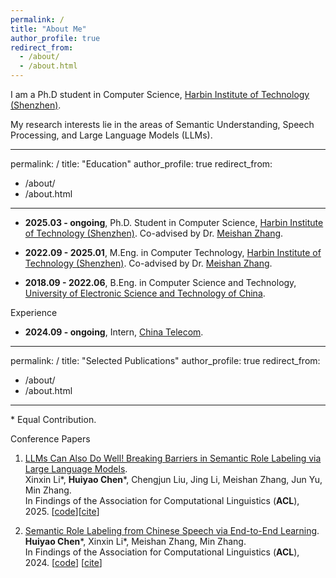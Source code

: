 ```yaml
---
permalink: /
title: "About Me"
author_profile: true
redirect_from: 
  - /about/
  - /about.html
---
```


I am a Ph.D student in Computer Science, [Harbin Institute of Technology (Shenzhen)](https://www.hitsz.edu.cn/).

My research interests lie in the areas of Semantic Understanding, Speech Processing, and Large Language Models (LLMs).

---
permalink: /
title: "Education"
author_profile: true
redirect_from: 
  - /about/
  - /about.html
---

- **2025.03 - ongoing**, Ph.D. Student in Computer Science, [Harbin Institute of Technology (Shenzhen)](https://www.hitsz.edu.cn/). Co-advised by Dr. [Meishan Zhang](https://zhangmeishan.github.io/).

- **2022.09 - 2025.01**, M.Eng. in Computer Technology, [Harbin Institute of Technology (Shenzhen)](https://www.hitsz.edu.cn/). Co-advised by Dr. [Meishan Zhang](https://zhangmeishan.github.io/).

- **2018.09 - 2022.06**, B.Eng. in Computer Science and Technology, [University of Electronic Science and Technology of China](https://www.uestc.edu.cn/).

Experience
- **2024.09 - ongoing**, Intern, [China Telecom](https://www.chinatelecom.com.cn/).

---
permalink: /
title: "Selected Publications"
author_profile: true
redirect_from: 
  - /about/
  - /about.html
---


*&nbsp;Equal Contribution.

Conference Papers

1. [LLMs Can Also Do Well! Breaking Barriers in Semantic Role Labeling via Large Language Models](https://aclanthology.org/2025.findings-acl.1189.pdf).  
   Xinxin Li*, **Huiyao Chen***, Chengjun Liu, Jing Li, Meishan Zhang, Jun Yu, Min Zhang.  
   In Findings of the Association for Computational Linguistics (**ACL**), 2025. [[code](https://github.com/fangfang123gh/LLM-SRL)][[cite](https://aclanthology.org/2025.findings-acl.1189/)]

2. [Semantic Role Labeling from Chinese Speech via End-to-End Learning](https://aclanthology.org/2024.findings-acl.527.pdf).  
   **Huiyao Chen***, Xinxin Li*, Meishan Zhang, Min Zhang.  
   In Findings of the Association for Computational Linguistics (**ACL**), 2024. [[code](https://github.com/DreamH1gh/SpeechSRL)] [[cite](https://aclanthology.org/2024.findings-acl.527/)]
